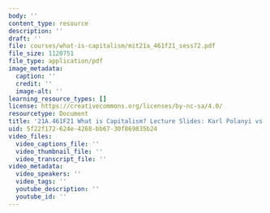 ```yaml
---
body: ''
content_type: resource
description: ''
draft: ''
file: courses/what-is-capitalism/mit21a_461f21_sess72.pdf
file_size: 1120751
file_type: application/pdf
image_metadata:
  caption: ''
  credit: ''
  image-alt: ''
learning_resource_types: []
license: https://creativecommons.org/licenses/by-nc-sa/4.0/
resourcetype: Document
title: '21A.461F21 What is Capitalism? Lecture Slides: Karl Polanyi vs Friedrich Hayek'
uid: 5f22f172-624e-4268-bb67-30f869835b24
video_files:
  video_captions_file: ''
  video_thumbnail_file: ''
  video_transcript_file: ''
video_metadata:
  video_speakers: ''
  video_tags: ''
  youtube_description: ''
  youtube_id: ''
---
```

